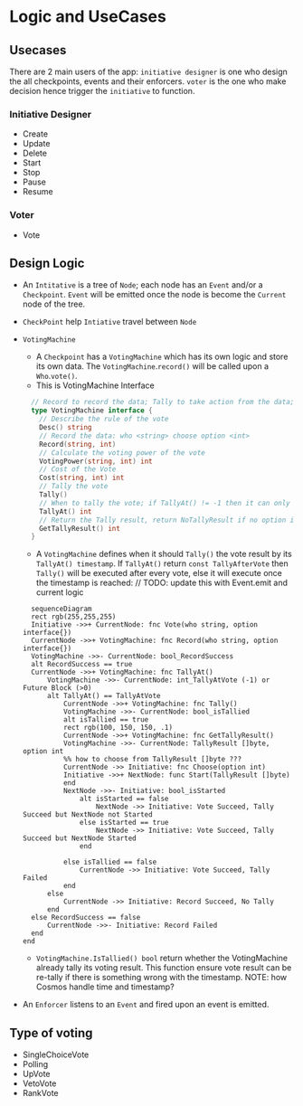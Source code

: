 # Logic and UseCases

## Usecases

There are 2 main users of the app: `initiative designer` is one who design the all checkpoints, events and their enforcers. `voter` is the one who make decision hence trigger the `initiative` to function.

### Initiative Designer

- Create
- Update
- Delete
- Start
- Stop
- Pause
- Resume

### Voter

- Vote

## Design Logic

- An `Intitative` is a tree of `Node`; each node has an `Event` and/or a `Checkpoint`. `Event` will be emitted once the node is become the `Current` node of the tree.
- `CheckPoint` help `Intiative` travel between `Node`
- `VotingMachine`
  - A `Checkpoint` has a `VotingMachine` which has its own logic and store its own data. The `VotingMachine`.`record()` will be called upon a `Who`.`vote()`.
  - This is VotingMachine Interface

  ```go
    // Record to record the data; Tally to take action from the data; TallyAt return the timestamp to active Tally
    type VotingMachine interface {
      // Describe the rule of the vote
      Desc() string
      // Record the data: who <string> choose option <int>
      Record(string, int)
      // Calculate the voting power of the vote
      VotingPower(string, int) int
      // Cost of the Vote
      Cost(string, int) int
      // Tally the vote
      Tally()
      // When to tally the vote; if TallyAt() != -1 then it can only tally ONCE
      TallyAt() int
      // Return the Tally result, return NoTallyResult if no option is made
      GetTallyResult() int
    }
  ```
  
  - A `VotingMachine` defines when it should `Tally()` the vote result by its `TallyAt() timestamp`. If `TallyAt()` return `const TallyAfterVote` then `Tally()` will be executed after every vote, else it will execute once the timestamp is reached:
// TODO: update this with Event.emit and current logic

  ```mermaid
    sequenceDiagram
    rect rgb(255,255,255)
    Initiative ->>+ CurrentNode: fnc Vote(who string, option interface{})
    CurrentNode ->>+ VotingMachine: fnc Record(who string, option interface{})
    VotingMachine ->>- CurrentNode: bool_RecordSuccess
    alt RecordSuccess == true
    CurrentNode ->>+ VotingMachine: fnc TallyAt()
        VotingMachine ->>- CurrentNode: int_TallyAtVote (-1) or Future Block (>0)
        alt TallyAt() == TallyAtVote
            CurrentNode ->>+ VotingMachine: fnc Tally()
            VotingMachine ->>- CurrentNode: bool_isTallied
            alt isTallied == true
            rect rgb(100, 150, 150, .1)
            CurrentNode ->>+ VotingMachine: fnc GetTallyResult()
            VotingMachine ->>- CurrentNode: TallyResult []byte, option int
            %% how to choose from TallyResult []byte ???
            CurrentNode ->> Initiative: fnc Choose(option int)
            Initiative ->>+ NextNode: func Start(TallyResult []byte)
            end
            NextNode ->>- Initiative: bool_isStarted
                alt isStarted == false
                    NextNode ->> Initiative: Vote Succeed, Tally Succeed but NextNode not Started
                else isStarted == true
                    NextNode ->> Initiative: Vote Succeed, Tally Succeed but NextNode Started
                end
            
            else isTallied == false
                CurrentNode ->> Initiative: Vote Succeed, Tally Failed
            end
        else
            CurrentNode ->> Initiative: Record Succeed, No Tally
        end
    else RecordSuccess == false
        CurrentNode ->>- Initiative: Record Failed
    end
  end

  ```

  - `VotingMachine.IsTallied() bool` return whether the VotingMachine already tally its voting result. This function ensure vote result can be re-tally if there is something wrong with the timestamp. NOTE: how Cosmos handle time and timestamp?
- An `Enforcer` listens to an `Event` and fired upon an event is emitted.

## Type of voting

- SingleChoiceVote
- Polling
- UpVote
- VetoVote
- RankVote

